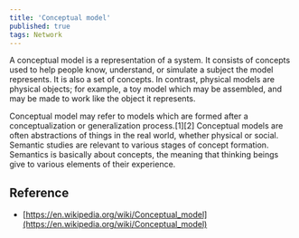 ```yaml
---
title: 'Conceptual model'
published: true
tags: Network
---
```


A conceptual model is a representation of a system. It consists of concepts used
to help people know, understand, or simulate a subject the model represents. It
is also a set of concepts. In contrast, physical models are physical objects;
for example, a toy model which may be assembled, and may be made to work like
the object it represents.

Conceptual model may refer to models which are formed after a conceptualization
or generalization process.[1][2] Conceptual models are often abstractions of
things in the real world, whether physical or social. Semantic studies are
relevant to various stages of concept formation. Semantics is basically about
concepts, the meaning that thinking beings give to various elements of their
experience.

## Reference

- [https://en.wikipedia.org/wiki/Conceptual_model](https://en.wikipedia.org/wiki/Conceptual_model)